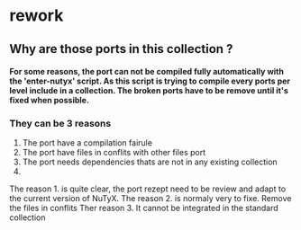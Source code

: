 # rework
## Why are those ports in this collection ?
#### For some reasons, the port can not be compiled fully automatically with the 'enter-nutyx' script. As this script is trying to compile every ports per level include in a collection. The broken ports have to be remove until it's fixed when possible.

### They can be 3 reasons

   1. The port have a compilation fairule
   2. The port have files in conflits with other files port
   3. The port needs dependencies thats are not in any existing collection
   4. 
   
The reason 1. is quite clear, the port rezept need to be review and adapt to the current version of NuTyX.
The reason 2. is normaly very to fixe. Remove the files in conflits
Ther reason 3. It cannot be integrated in the standard collection
